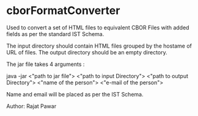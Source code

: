 # cborFormatConverter

Used to convert a set of HTML files to equivalent CBOR Files with added fields as per the standard IST Schema.

The input directory should contain HTML files grouped by the hostame of URL of files. The output directory 
should be an empty directory.

The jar file takes 4 arguments : 

java -jar <"path to jar file"> <"path to input Directory"> <"path to output Directory"> <"name of the person"> <"e-mail of the person">

Name and email will be placed as per the IST Schema.

Author: Rajat Pawar

